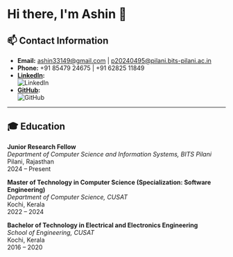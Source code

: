 # Hi there, I'm Ashin 👋

## 📫 Contact Information

- **Email:** ashin33149@gmail.com | p20240495@pilani.bits-pilani.ac.in  
- **Phone:** +91 85479 24675 | +91 62825 11849  
- **[LinkedIn](https://www.linkedin.com/in/ashinbabu33149/):**  
  ![LinkedIn](https://img.shields.io/badge/LinkedIn-0077B5?style=social&logo=linkedin&logoColor=blue)
- **[GitHub](https://github.com/ashinbabu):**  
  ![GitHub](https://img.shields.io/badge/GitHub-181717?style=social&logo=github&logoColor=black)

---

## 🎓 Education

**Junior Research Fellow**  
_Department of Computer Science and Information Systems, BITS Pilani_  
Pilani, Rajasthan  
2024 – Present

**Master of Technology in Computer Science (Specialization: Software Engineering)**  
_Department of Computer Science, CUSAT_  
Kochi, Kerala  
2022 – 2024

**Bachelor of Technology in Electrical and Electronics Engineering**  
_School of Engineering, CUSAT_  
Kochi, Kerala  
2016 – 2020
